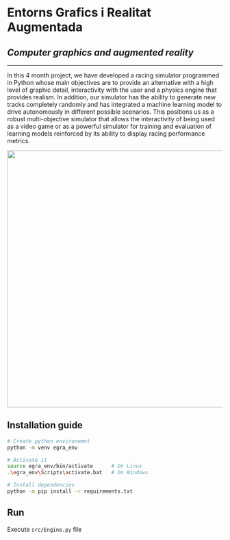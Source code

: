 # Entorns Grafics i Realitat Augmentada
## *Computer graphics and augmented reality*

---

In this 4 month project, we have developed a racing simulator programmed in Python whose main objectives are to provide an alternative with a high level of graphic detail, interactivity with the user and a physics engine that provides realism. In addition, our simulator has the ability to generate new tracks completely randomly and has integrated a machine learning model to drive autonomously in different possible scenarios. This positions us as a robust multi-objective simulator that allows the interactivity of being used as a video game or as a powerful simulator for training and evaluation of learning models reinforced by its ability to display racing performance metrics.


<p align="center">
  <img src="https://user-images.githubusercontent.com/13052324/208716923-98d06375-4587-4169-956c-b46ffa5c4d6a.png" width="600">
</p>

## Installation guide
```bash
# Create python environemnt
python -m venv egra_env

# Activate it
source egra_env/bin/activate      # On Linux
.\egra_env\Scripts\activate.bat   # On Windows

# Install dependencies
python -m pip install -r requirements.txt
```
## Run
Execute `src/Engine.py` file
